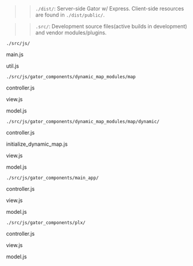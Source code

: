 

>>`./dist/`:  Server-side Gator w/ Express. Client-side resources are found in `./dist/public/`.

>>`.src/`: Development source files(active builds in development) and vendor modules/plugins. 


`./src/js/`

main.js 
 
util.js


`./src/js/gator_components/dynamic_map_modules/map`

controller.js

view.js

model.js


`./src/js/gator_components/dynamic_map_modules/map/dynamic/`

controller.js

initialize_dynamic_map.js

view.js

model.js


`./src/js/gator_components/main_app/`

controller.js

view.js

model.js


`./src/js/gator_components/plx/`

controller.js

view.js

model.js
